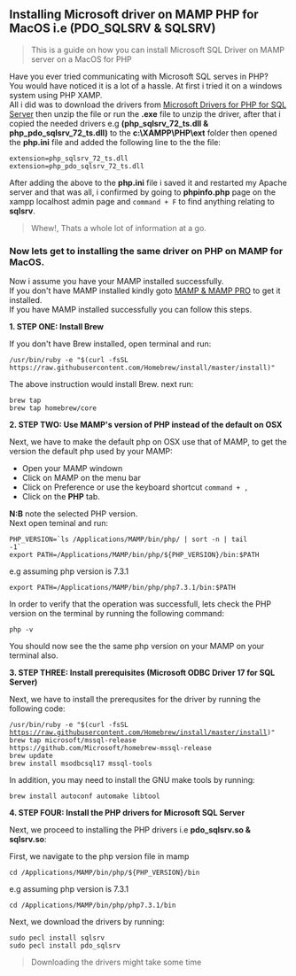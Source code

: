 ## Installing Microsoft driver on MAMP PHP for MacOS i.e (PDO_SQLSRV & SQLSRV)  

> This is a guide on how you can install Microsoft SQL Driver on MAMP server on a MacOS for PHP


Have you ever tried communicating with Microsoft SQL serves in PHP?  
You would have noticed it is a lot of a hassle. At first i tried it on a windows system using PHP XAMP.  
All i did was to download the drivers from [Microsoft Drivers for PHP for SQL Server](https://www.microsoft.com/en-us/download/details.aspx?id=57916) then unzip the file or run the **.exe** file to unzip the driver, after that i copied the needed drivers e.g **(php_sqlsrv_72_ts.dll & php_pdo_sqlsrv_72_ts.dll)** to the **c:\XAMPP\PHP\ext** folder then opened the **php.ini** file and added the following line to the the file:  

`extension=php_sqlsrv_72_ts.dll`  
`extension=php_pdo_sqlsrv_72_ts.dll`  

After adding the above to the **php.ini** file i saved it and restarted my Apache server and that was all, i confirmed by going to **phpinfo.php** page on the xampp localhost admin page and <code>command + F</code> to find anything relating to **sqlsrv**.  


> Whew!, Thats a whole lot of information at a go.  


### Now lets get to installing the same driver on PHP on MAMP for MacOS.  


Now i assume you have your MAMP installed successfully.  
If you don't have MAMP installed kindly goto [MAMP & MAMP PRO](https://www.mamp.info/en/downloads/) to get it installed.  
If you have MAMP installed successfully you can follow this steps.  


**1. STEP ONE: Install Brew**  

If you don't have Brew installed, open terminal and run:  

`/usr/bin/ruby -e "$(curl -fsSL https://raw.githubusercontent.com/Homebrew/install/master/install)"`  

The above instruction would install Brew. next run:  

`brew tap`  
`brew tap homebrew/core`



**2. STEP TWO: Use MAMP's version of PHP instead of the default on OSX**  

Next, we have to make the default php on OSX use that of MAMP, to get the version the default php used by your MAMP:  
- Open your MAMP windown  
- Click on MAMP on the menu bar  
- Click on Preference or use the keyboard shortcut `command + ,`
- Click on the **PHP** tab.

**N:B** note the selected PHP version.  
Next open teminal and run:

<code>PHP_VERSION=&#96;ls /Applications/MAMP/bin/php/ | sort -n | tail -1&#96;</code>  
`export PATH=/Applications/MAMP/bin/php/${PHP_VERSION}/bin:$PATH`  

e.g assuming php version is 7.3.1  

`export PATH=/Applications/MAMP/bin/php/php7.3.1/bin:$PATH`  

In order to verify that the operation was successfull, lets check the PHP version on the terminal by running the following command:  

<code>php -v</code>  

You should now see the the same php version on your MAMP on your terminal also.  



**3. STEP THREE: Install prerequisites (Microsoft ODBC Driver 17 for SQL Server)**  

Next, we have to install the prerequsites for the driver by running the following code:  


<code>/usr/bin/ruby -e "$(curl -fsSL https://raw.githubusercontent.com/Homebrew/install/master/install)"</code>  
`brew tap microsoft/mssql-release https://github.com/Microsoft/homebrew-mssql-release`  
`brew update`  
`brew install msodbcsql17 mssql-tools`  

In addition, you may need to install the GNU make tools by running:  

`brew install autoconf automake libtool`  



**4. STEP FOUR: Install the PHP drivers for Microsoft SQL Server**  

Next, we proceed to installing the PHP drivers i.e **pdo_sqlsrv.so & sqlsrv.so**:  

First, we navigate to the php version file in mamp  

`cd /Applications/MAMP/bin/php/${PHP_VERSION}/bin`  

e.g assuming php version is 7.3.1  

`cd /Applications/MAMP/bin/php/php7.3.1/bin`  

Next, we download the drivers by running:  

`sudo pecl install sqlsrv`  
`sudo pecl install pdo_sqlsrv`  

> Downloading the drivers might take some time  











